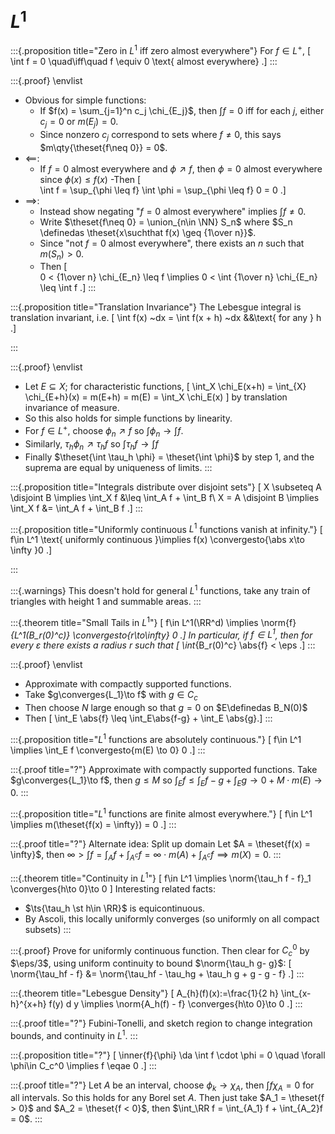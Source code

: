 # $L^1$

:::{.proposition title="Zero in $L^1$ iff zero almost everywhere"}
For $f\in L^+$, 
\[  
\int f = 0 \quad\iff\quad f \equiv 0 \text{ almost everywhere}
.\]
:::

:::{.proof}
\envlist

- Obvious for simple functions:
  - If $f(x) = \sum_{j=1}^n c_j \chi_{E_j}$, then $\int f = 0$ iff for each $j$, either $c_j=0$ or $m(E_j) = 0$.
  - Since nonzero $c_j$ correspond to sets where $f\neq 0$, this says $m\qty{\theset{f\neq 0}} = 0$.
- $\impliedby$:
  - If $f= 0$ almost everywhere and $\phi \nearrow f$, then $\phi = 0$ almost everywhere since $\phi(x) \leq f(x)$
  -Then
  \[  
  \int f = \sup_{\phi \leq f} \int \phi = \sup_{\phi \leq f} 0 = 0
  .\]
- $\implies$:
  - Instead show negating "$f=0$ almost everywhere" implies $\int f \neq 0$.
  - Write $\theset{f\neq 0} = \union_{n\in \NN} S_n$ where $S_n \definedas \theset{x\suchthat f(x) \geq {1\over n}}$.
  - Since "not $f=0$ almost everywhere", there exists an $n$ such that $m(S_n) > 0$.
  - Then
  \[  
  0 < {1\over n} \chi_{E_n} \leq f \implies 
  0 < \int {1\over n} \chi_{E_n} \leq \int f
  .\]
:::

:::{.proposition title="Translation Invariance"}
The Lebesgue integral is translation invariant, i.e.
\[
\int f(x) ~dx = \int f(x + h) ~dx &&\text{ for any } h
.\]

:::

:::{.proof}
\envlist

- Let $E\subseteq X$; for characteristic functions, 
\[
\int_X \chi_E(x+h) 
= \int_{X} \chi_{E+h}(x) = m(E+h) = m(E) = \int_X \chi_E(x)
\] 
  by translation invariance of measure.
- So this also holds for simple functions by linearity.
- For $f\in L^+$, choose $\phi_n \nearrow f$ so $\int \phi_n \to \int f$.
- Similarly, $\tau_h \phi_n \nearrow \tau_h f$ so $\int \tau_h f \to \int f$
- Finally $\theset{\int \tau_h \phi} = \theset{\int \phi}$ by step 1, and the suprema are equal by uniqueness of limits.
:::

:::{.proposition title="Integrals distribute over disjoint sets"}
\[
X \subseteq A \disjoint B \implies \int_X f &\leq \int_A f + \int_B f\\
X = A \disjoint B \implies \int_X f &= \int_A f + \int_B f
.\]
:::

:::{.proposition title="Uniformly continuous $L^1$ functions vanish at infinity."}
\[
f\in L^1 \text{ uniformly continuous }\implies f(x) \convergesto{\abs x\to \infty }0
.\]

:::

:::{.warnings}
This doesn't hold for general $L^1$ functions, take any train of triangles with height 1 and summable areas.
:::

:::{.theorem title="Small Tails in $L^1$"}
\[
f\in L^1(\RR^d) \implies \norm{f}_{L^1(B_r(0)^c)} \convergesto{r\to\infty} 0
.\]
In particular, if $f\in L^1$, then for every $\varepsilon$ there exists a radius $r$ such that 
\[
\int_{B_r(0)^c} \abs{f} < \eps
.\]
:::

:::{.proof}
\envlist

- Approximate with compactly supported functions.
- Take $g\converges{L_1}\to f$ with $g\in C_c$
- Then choose $N$ large enough so that $g=0$ on $E\definedas B_N(0)$
- Then \[ \int_E \abs{f} \leq \int_E\abs{f-g} + \int_E \abs{g}.\]
:::

:::{.proposition title="$L^1$ functions are absolutely continuous."}
\[
f\in L^1 \implies \int_E f \convergesto{m(E) \to 0} 0
.\]
:::

:::{.proof title="?"}
Approximate with compactly supported functions.
Take $g\converges{L_1}\to f$, then $g \leq M$ so $\int_E{f} \leq \int_E{f-g} + \int_E g \to 0 + M \cdot m(E) \to 0$.
:::

:::{.proposition title="$L^1$ functions are finite almost everywhere."}
\[
f\in L^1 \implies 
m(\theset{f(x) = \infty}) = 0
.\]
:::

:::{.proof title="?"}
Alternate idea: Split up domain
Let $A = \theset{f(x) = \infty}$, then $\infty > \int f = \int_A f + \int_{A^c} f = \infty \cdot m(A) + \int_{A^c} f \implies m(X) =0$.
:::

:::{.theorem title="Continuity in $L^1$"}
\[ 
f\in L^1 \implies \norm{\tau_h f - f}_1 \converges{h\to 0}\to 0
\]
Interesting related facts:

- $\ts{\tau_h \st h\in \RR}$ is equicontinuous.
- By Ascoli, this locally uniformly converges (so uniformly on all compact subsets)
:::

:::{.proof}
Prove for uniformly continuous function.
Then clear for $C_c^0$ by $\eps/3$, using uniform continuity to bound $\norm{\tau_h g- g}$:
\[
\norm{\tau_hf - f} 
&= \norm{\tau_hf - \tau_hg + \tau_h g + g - g - f}
.\]
:::

:::{.theorem title="Lebesgue Density"}
\[
A_{h}(f)(x):=\frac{1}{2 h} \int_{x-h}^{x+h} f(y) d y
\implies \norm{A_h(f) - f} \converges{h\to 0}\to 0
.\]
:::

:::{.proof title="?"}
Fubini-Tonelli, and sketch region to change integration bounds, and continuity in $L^1$.
:::

:::{.proposition title="?"}
\[
\inner{f}{\phi} \da \int f \cdot \phi = 0 \quad \forall \phi\in C_c^0 \implies f \eqae 0
.\]
:::

:::{.proof title="?"}
Let $A$ be an interval, choose $\phi_k \to \chi_A$, then $\int f \chi_A = 0$ for all intervals.
So this holds for any Borel set $A$.
Then just take $A_1 = \theset{f > 0}$ and $A_2 = \theset{f < 0}$, then $\int_\RR f = \int_{A_1} f + \int_{A_2}f = 0$.
:::


